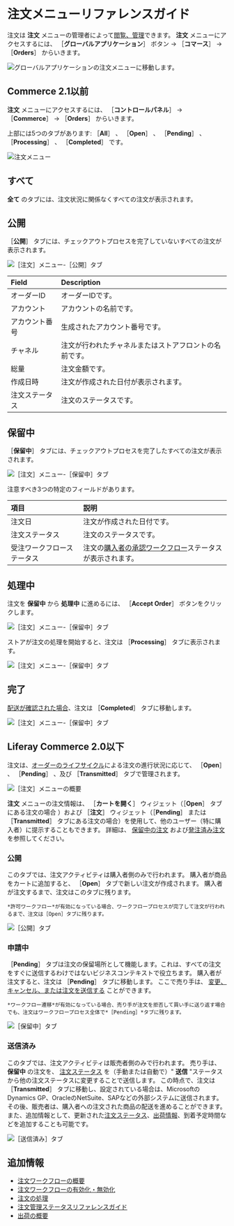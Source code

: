 # 注文メニューリファレンスガイド

注文は **注文** メニューの管理者によって[閲覧、管理](./processing-an-order.md)できます。 **注文** メニューにアクセスするには、 ［**グローバルアプリケーション**］ ボタン &rarr; ［**コマース**］ &rarr; ［**Orders**］ からいきます。

![グローバルアプリケーションの注文メニューに移動します。](./orders-menu-reference-guide/images/11.png)

## Commerce 2.1以前

**注文** メニューにアクセスするには、 ［**コントロールパネル**］ &rarr; ［**Commerce**］ &rarr; ［**Orders**］ からいきます。

上部には5つのタブがあります: ［**All**］ 、 ［**Open**］ 、 ［**Pending**］ 、 ［**Processing**］ 、 ［**Completed**］ です。

![注文メニュー](./orders-menu-reference-guide/images/05.png)

## すべて

**全て** のタブには、注文状況に関係なくすべての注文が表示されます。

## 公開

［**公開**］ タブには、チェックアウトプロセスを完了していないすべての注文が表示されます。

![［注文］メニュー-［公開］タブ](./orders-menu-reference-guide/images/07.png)

| Field   | Description                 |
|:------- |:--------------------------- |
| オーダーID  | オーダーIDです。                   |
| アカウント   | アカウントの名前です。                 |
| アカウント番号 | 生成されたアカウント番号です。             |
| チャネル    | 注文が行われたチャネルまたはストアフロントの名前です。 |
| 総量      | 注文金額です。                     |
| 作成日時    | 注文が作成された日付が表示されます。          |
| 注文ステータス | 注文のステータスです。                 |

## 保留中

［**保留中**］ タブには、チェックアウトプロセスを完了したすべての注文が表示されます。

![［注文］メニュー-［保留中］タブ](./orders-menu-reference-guide/images/06.png)

注意すべき3つの特定のフィールドがあります。

| 項目            | 説明                                                                                          |
|:------------- |:------------------------------------------------------------------------------------------- |
| 注文日           | 注文が作成された日付です。                                                                               |
| 注文ステータス       | 注文のステータスです。                                                                                 |
| 受注ワークフローステータス | 注文の[購入者の承認ワークフロー](../order-workflows/enabling-or-disabling-order-workflows.md)ステータスが表示されます。 |

## 処理中

注文を **保留中** から **処理中** に進めるには、 ［**Accept Order**］ ボタンをクリックします。

![［注文］メニュー-［保留中］タブ](./orders-menu-reference-guide/images/10.png)

ストアが注文の処理を開始すると、注文は ［**Processing**］ タブに表示されます。

![［注文］メニュー-［保留中］タブ](./orders-menu-reference-guide/images/09.png)

## 完了

[配送が確認された場合](../shipments/introduction-to-shipments.md)、注文は ［**Completed**］ タブに移動します。

![［注文］メニュー-［保留中］タブ](./orders-menu-reference-guide/images/08.png)

## Liferay Commerce 2.0以下

注文は、[オーダーのライフサイクル](./order-life-cycle.md)による注文の進行状況に応じて、 ［**Open**］ 、 ［**Pending**］ 、及び ［**Transmitted**］ タブで管理されます。

![［注文］メニューの概要](./orders-menu-reference-guide/images/01.png "［注文］メニューの概要")

**注文** メニューの注文情報は、 ［**カートを開く**］ ウィジェット（［**Open**］ タブにある注文の場合 ）および ［**注文**］ ウィジェット（［**Pending**］ または ［**Transmitted**］ タブにある注文の場合）を使用して、他のユーザー（特に購入者）に提示することもできます。 詳細は、 [保留中の注文](../../creating-store-content/commerce-storefront-pages/pending-orders.md) および[発注済み注文](../../creating-store-content/commerce-storefront-pages/placed-orders.md)を参照してください。

### 公開

このタブでは、注文アクティビティは購入者側のみで行われます。 購入者が商品をカートに追加すると、 ［**Open**］ タブで新しい注文が作成されます。 購入者が注文するまで、注文はこのタブに残ります。

```{note}
*許可ワークフロー*が有効になっている場合、ワークフロープロセスが完了して注文が行われるまで、注文は［Open］タブに残ります。
```

![［公開］タブ](./orders-menu-reference-guide/images/02.png "［公開］タブ")

### 申請中

［**Pending**］ タブは注文の保留場所として機能します。これは、すべての注文をすぐに送信するわけではないビジネスコンテキストで役立ちます。 購入者が注文すると、注文は ［**Pending**］ タブに移動します。 ここで売り手は、 [変更、キャンセル、または注文を送信する](./processing-an-order.md#commerce-20-and-below) ことができます。

```{note}
*ワークフロー遷移*が有効になっている場合、売り手が注文を拒否して買い手に送り返す場合でも、注文はワークフロープロセス全体で*［Pending］*タブに残ります。
```

![［保留中］タブ](./orders-menu-reference-guide/images/03.png "［保留中］タブ")

### 送信済み

このタブでは、注文アクティビティは販売者側のみで行われます。 売り手は、 **保留中** の注文を、 [注文ステータス](./processing-an-order.md#commerce-20-and-below) を（手動または自動で）" **送信** "ステータスから他の注文ステータスに変更することで送信します。 この時点で、注文は ［**Transmitted**］ タブに移動し、設定されている場合は、MicrosoftのDynamics GP、OracleのNetSuite、SAPなどの外部システムに送信されます。 その後、販売者は、購入者への注文された商品の配送を進めることができます。 また、追加情報として、更新された[注文ステータス](./order-management-statuses-reference-guide.md)、[出荷情報](../shipments/introduction-to-shipments.md)、到着予定時間などを追加することも可能です。

![［送信済み］タブ](./orders-menu-reference-guide/images/04.png "［送信済み］タブ")

## 追加情報

* [注文ワークフローの概要](../order-workflows/introduction-to-order-workflows.md)
* [注文ワークフローの有効化・無効化](../order-workflows/enabling-or-disabling-order-workflows.md)
* [注文の処理](./processing-an-order.md)
* [注文管理ステータスリファレンスガイド](./order-management-statuses-reference-guide.md)
* [出荷の概要](../shipments/introduction-to-shipments.md)
